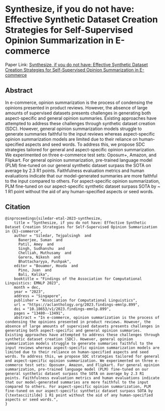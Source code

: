 # Synthesize, if you do not have: Effective Synthetic Dataset Creation Strategies for Self-Supervised Opinion Summarization in E-commerce

Paper Link: [Synthesize, if you do not have: Effective Synthetic Dataset Creation Strategies for Self-Supervised Opinion Summarization in E-commerce](https://aclanthology.org/2023.findings-emnlp.899/)

## Abstract
In e-commerce, opinion summarization is the process of condensing the opinions presented in product reviews. However, the absence of large amounts of supervised datasets presents challenges in generating both aspect-specific and general opinion summaries. Existing approaches have attempted to address these challenges through synthetic dataset creation (SDC). However, general opinion summarization models struggle to generate summaries faithful to the input reviews whereas aspect-specific opinion summarization models are limited due to their reliance on human-specified aspects and seed words. To address this, we propose SDC strategies tailored for general and aspect-specific opinion summarization. We experimented on three e-commerce test sets: Oposum+, Amazon, and Flipkart. For general opinion summarization, pre-trained language model (PLM) fine-tuned on our general synthetic dataset surpass the SOTA on average by 2.3 R1 points. Faithfulness evaluation metrics and human evaluations indicate that our model-generated summaries are more faithful to the input compared to others. For aspect-specific opinion summarization, PLM fine-tuned on our aspect-specific synthetic dataset surpass SOTA by ~ 1 R1 point without the aid of any human-specified aspects or seed words.

## Citation
```
@inproceedings{siledar-etal-2023-synthesize,
    title = "Synthesize, if you do not have: Effective Synthetic Dataset Creation Strategies for Self-Supervised Opinion Summarization in {E}-commerce",
    author = "Siledar, Tejpalsingh  and
      Banerjee, Suman  and
      Patil, Amey  and
      Singh, Sudhanshu  and
      Chelliah, Muthusamy  and
      Garera, Nikesh  and
      Bhattacharyya, Pushpak",
    editor = "Bouamor, Houda  and
      Pino, Juan  and
      Bali, Kalika",
    booktitle = "Findings of the Association for Computational Linguistics: EMNLP 2023",
    month = dec,
    year = "2023",
    address = "Singapore",
    publisher = "Association for Computational Linguistics",
    url = "https://aclanthology.org/2023.findings-emnlp.899",
    doi = "10.18653/v1/2023.findings-emnlp.899",
    pages = "13480--13491",
    abstract = "In e-commerce, opinion summarization is the process of condensing the opinions presented in product reviews. However, the absence of large amounts of supervised datasets presents challenges in generating both aspect-specific and general opinion summaries. Existing approaches have attempted to address these challenges through synthetic dataset creation (SDC). However, general opinion summarization models struggle to generate summaries faithful to the input reviews whereas aspect-specific opinion summarization models are limited due to their reliance on human-specified aspects and seed words. To address this, we propose SDC strategies tailored for general and aspect-specific opinion summarization. We experimented on three e-commerce test sets: Oposum+, Amazon, and Flipkart. For general opinion summarization, pre-trained language model (PLM) fine-tuned on our general synthetic dataset surpass the SOTA on average by 2.3 R1 points. Faithfulness evaluation metrics and human evaluations indicate that our model-generated summaries are more faithful to the input compared to others. For aspect-specific opinion summarization, PLM fine-tuned on our aspect-specific synthetic dataset surpass SOTA by {\textasciitilde} 1 R1 point without the aid of any human-specified aspects or seed words.",
}

```